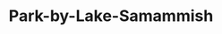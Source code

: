 ---
layout: blog
title: Park-by-Lake-Samammish
category: blog
lat: 47.57759
lng: -122.11179
altitude: 11.85
image: https://s3-us-west-2.amazonaws.com/worldcup14/2014-06-15 18:07:17 PDT.jpg
---